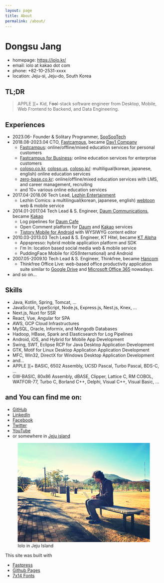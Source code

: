 ```yaml
---
layout: page
title: About
permalink: /about/
---
```


# Dongsu Jang

- homepage: https://iolo.kr/
- email: iolo at kakao dot com
- phone: +82-10-2531-xxxx
- location: Jeju-si, Jeju-do, South Korea

## TL;DR

> APPLE \]\[+ Kid, F**oo**l-stack software engineer from Desktop, Mobile, Web Frontend to Backend, and Data Engineering.

## Experiences

- 2023.06- Founder & Solitary Programmer, [SooSooTech](https://soosoo.tech/)
- 2018.08-2023.04 CTO, [Fastcampus](https://fastcampus.co.kr/), became [Day1 Company](https://day1company.co.kr/)
  - [Fastcampus](https://fastcampus.co.kr/): online/offline/mixed education services for personal customers
  - [Fastcampus for Business](https://fastcampus.app/): online education services for enterprise customers
  - [coloso.co.kr](https://coloso.co.kr/), [coloso.us](https://coloso.us/), [coloso.jp/](https://coloso.jp): multiligual(korean, japanese, english) online education services
  - [zero-base.co.kr](https://zero-base.co.kr/): online/offline/mixed education services with LMS, and career management, recruiting
  - and 10+ various online education services
- 2017.04-2018.06 Tech Lead, [Lezhin Entertainment](https://lezhin.com/)
  - Lezhin Comics: a multilingual(korean, japanese, english) [webtoon](https://en.wikipedia.org/wiki/Webtoon) web & mobile service
- 2014.01-2017.04 Tech Lead & S. Engineer, [Daum Communications](https://daum.net), became [Kakao](https://kakaocorp.com/)
  - Log pipelines for [Daum Cafe](https://cafe.daum.net/)
  - Open Comment platform for [Daum](https://daum.net/) and [Kakao](https://kakao.com/) services
  - [Tistory Mobile for Android](https://play.google.com/store/apps/details?id=net.daum.android.tistoryapp&hl=en_US) with WYSIWYG content editor
- 2010.03-2013.03 Tech Lead & S. Engineer, KT Hitel, became [KT Alpha](https://www.ktalpha.com/)
  - Appspresso: hybrid mobile application platform and SDK
  - I'm In: location based social media web & mobile service
  - PuddingFace Mobile for iOS(International) and Android
- 2007.05-2009.10 Tech Lead & S. Engineer, Thinkfree, became [Hancom](https://hancom.com/)
  - Thinkfree Office Live: web-based office productivity application suite similar to [Google Drive](https://drive.google.com/) and [Microsoft Office 365](https://www.office.com/) nowadays. 
- and so on...

## Skills

- Java, Kotlin, Spring, Tomcat, ...
- JavaScript, TypeScript, Node.js, Express.js, Nest.js, Knex, ...
- Next.js, Nuxt for SSR
- React, Vue, Angular for SPA
- AWS, GCP Cloud Infrastructures
- MySQL, Oracle, Informix, and Mongodb Databases
- Hadoop, HBase, Spark and Elasticsearch for Log Pipelines
- Android, iOS, and Hybrid for Mobile App Development
- Swing, SWT, Eclipse RCP for Java Desktop Application Development
- GTK, Motif for Linux Desktop Application Application Development
- MFC, Win32, DirectX for Windows Desktop Application Development
- and...
- APPLE ][+ BASIC, 6502 Assembly, UCSD Pascal, Turbo Pascal, BDS-C, ...
- GW-BASIC, 80x86 Assembly, dBASE, Clipper, Lattice C, RM COBOL, WATFOR-77, Turbo C, Borland C++, Delphi, Visual C++, Visual Basic, ...

## and You can find me on:

- [GitHub](https://github.com/iolo/)
- [LinkedIn](https://www.linkedin.com/in/iolothebard/)
- [Facebook](https://www.facebook.com/iolothebard/)
- [Twitter](https://twitter.com/iolothebard/)
- [YouTube](https://youtube.com/@iolo6502/)
- or somewhere in [Jeju island](https://goo.gl/maps/zGWvqxtDfwZUpH6m9)

<figure>
  <img src="/files/iolo-in-jeju.jpg">
  <figcaption>Iolo in Jeju Island</figcaption>
</figure>

This site was built with 
- [Fastpress](https://github.com/iolo/fastpress/)
- [Github Pages](https://pages.github.com/)
- [7x14 Fonts](https://github.com/iolo/7x14-fonts/)
